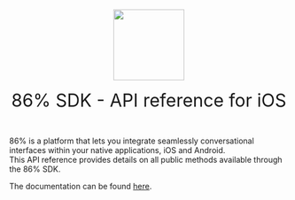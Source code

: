 <br/>
<p align="center">
<img width="128" height="128" src="https://www.86percent.co/images/eightysix_square.png"><br/><br/>
<font size="6">86% SDK - API reference for iOS</font>
</p>
<br/>
   
86% is a platform that lets you integrate seamlessly conversational interfaces within your native applications, iOS and Android.   
This API reference provides details on all public methods available through the 86% SDK.
   
The documentation can be found <a href="https://86percent.github.io/docs/" target="_blank">here</a>.   
   
